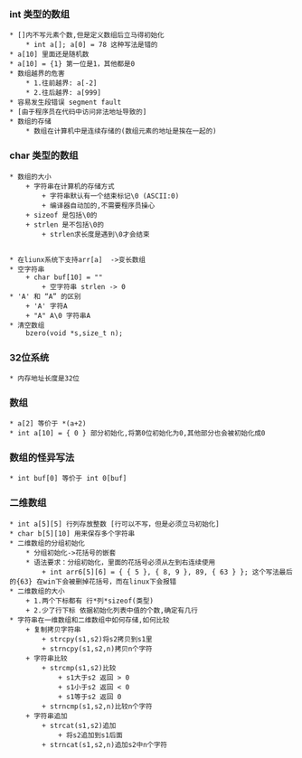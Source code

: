### int 类型的数组
    * []内不写元素个数,但是定义数组后立马得初始化
        * int a[]; a[0] = 78 这种写法是错的
    * a[10] 里面还是随机数 
    * a[10] = {1} 第一位是1，其他都是0
    * 数组越界的危害
        * 1.往前越界: a[-2] 
        * 2.往后越界: a[999]
    * 容易发生段错误 segment fault
    * [由于程序员在代码中访问非法地址导致的]
    * 数组的存储
        * 数组在计算机中是连续存储的(数组元素的地址是挨在一起的)
### char 类型的数组
    * 数组的大小
        + 字符串在计算机的存储方式
            + 字符串默认有一个结束标记\0 (ASCII:0)
            + 编译器自动加的,不需要程序员操心
        + sizeof 是包括\0的
        + strlen 是不包括\0的
            + strlen求长度是遇到\0才会结束


    * 在liunx系统下支持arr[a]  ->变长数组     
    * 空字符串
        + char buf[10] = ""
            + 空字符串 strlen -> 0
    * 'A' 和 “A” 的区别
        + 'A' 字符A
        + "A" A\0 字符串A
    * 清空数组
        bzero(void *s,size_t n);

### 32位系统
    * 内存地址长度是32位


### 数组
    * a[2] 等价于 *(a+2)
    * int a[10] = { 0 } 部分初始化,将第0位初始化为0,其他部分也会被初始化成0


### 数组的怪异写法
    * int buf[0] 等价于 int 0[buf]


### 二维数组
    * int a[5][5] 行列存放整数 [行可以不写，但是必须立马初始化]
    * char b[5][10] 用来保存多个字符串
    * 二维数组的分组初始化
        * 分组初始化->花括号的嵌套
        * 语法要求：分组初始化，里面的花括号必须从左到右连续使用
            + int arr6[5][6] = { { 5 }, { 8, 9 }, 89, { 63 } }; 这个写法最后的{63} 在win下会被删掉花括号，而在linux下会报错
    * 二维数组的大小
        + 1.两个下标都有 行*列*sizeof(类型)
        + 2.少了行下标 依据初始化列表中值的个数,确定有几行
    * 字符串在一维数组和二维数组中如何存储,如何比较
        + 复制拷贝字符串
            + strcpy(s1,s2)将s2拷贝到s1里
            + strncpy(s1,s2,n)拷贝n个字符
        + 字符串比较
            + strcmp(s1,s2)比较
                + s1大于s2 返回 > 0
                + s1小于s2 返回 < 0
                + s1等于s2 返回 0
            + strncmp(s1,s2,n)比较n个字符
        + 字符串追加
            + strcat(s1,s2)追加
                + 将s2追加到s1后面
            + strncat(s1,s2,n)追加s2中n个字符
            

